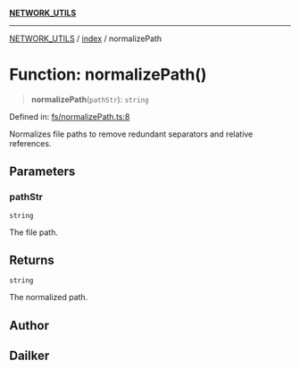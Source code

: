 [**NETWORK_UTILS**](../../README.md)

***

[NETWORK_UTILS](../../README.md) / [index](../README.md) / normalizePath

# Function: normalizePath()

> **normalizePath**(`pathStr`): `string`

Defined in: [fs/normalizePath.ts:8](https://github.com/dailker/everyutil-js/blob/b3e269da55b7d96c15eb37e98c5c4f6b94f05f6f/src/fs/normalizePath.ts#L8)

Normalizes file paths to remove redundant separators and relative references.

## Parameters

### pathStr

`string`

The file path.

## Returns

`string`

The normalized path.

## Author

## Dailker
